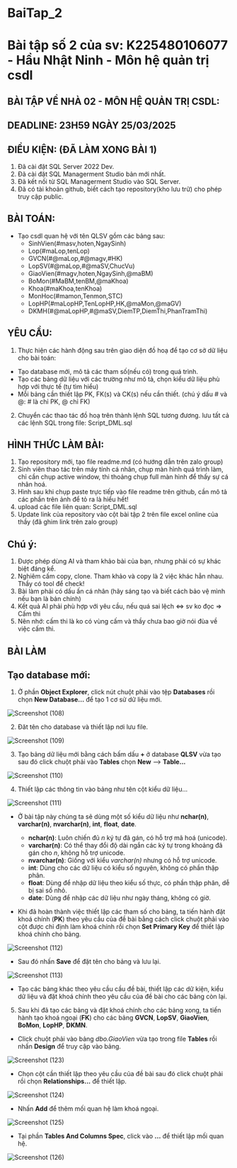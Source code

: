 # BaiTap_2
# Bài tập số 2 của sv: K225480106077 - Hầu Nhật Ninh - Môn hệ quản trị csdl
## BÀI TẬP VỀ NHÀ 02 - MÔN HỆ QUẢN TRỊ CSDL:

## DEADLINE: 23H59 NGÀY 25/03/2025

## ĐIỀU KIỆN: (ĐÃ LÀM XONG BÀI 1)
1. Đã cài đặt SQL Server 2022 Dev.
2. Đã cài đặt SQL Managerment Studio bản mới nhất.
3. Đã kết nối từ SQL Managerment Studio vào SQL Server.
4. Đã có tài khoản github, biết cách tạo repository(kho lưu trữ) cho phép truy cập public.

## BÀI TOÁN:
- Tạo csdl quan hệ với tên QLSV gồm các bảng sau:
  + SinhVien(#masv,hoten,NgaySinh)
  + Lop(#maLop,tenLop)
  + GVCN(#@maLop,#@magv,#HK)
  + LopSV(#@maLop,#@maSV,ChucVu)
  + GiaoVien(#magv,hoten,NgaySinh,@maBM)
  + BoMon(#MaBM,tenBM,@maKhoa)
  + Khoa(#maKhoa,tenKhoa)
  + MonHoc(#mamon,Tenmon,STC)
  + LopHP(#maLopHP,TenLopHP,HK,@maMon,@maGV)
  + DKMH(#@maLopHP,#@maSV,DiemTP,DiemThi,PhanTramThi)

## YÊU CẦU:
1. Thực hiện các hành động sau trên giao diện đồ hoạ để tạo cơ sở dữ liệu cho bài toán:
  + Tạo database mới, mô tả các tham số(nếu có) trong quá trình.
  + Tạo các bảng dữ liệu với các trường như mô tả, chọn kiểu dữ liệu phù hợp với thực tế (tự tìm hiểu)
  + Mỗi bảng cần thiết lập PK, FK(s) và CK(s) nếu cần thiết. (chú ý dấu # và @: # là chỉ PK, @ chỉ FK)
2. Chuyển các thao tác đồ hoạ trên thành lệnh SQL tương đương. lưu tất cả các lệnh SQL trong file: Script_DML.sql


## HÌNH THỨC LÀM BÀI:
1. Tạo repository mới, tạo file readme.md (có hướng dẫn trên zalo group)
2. Sinh viên thao tác trên máy tính cá nhân, chụp màn hình quá trình làm, chỉ cần chụp active window, thi thoảng chụp full màn hình để thấy sự cá nhân hoá.
3. Hình sau khi chụp paste trực tiếp vào file readme trên github, cần mô tả các phần trên ảnh để tỏ ra là hiểu hết!
4. upload các file liên quan: Script_DML.sql
5. Update link của repository vào cột bài tập 2 trên file excel online của thầy (đã ghim link trên zalo group)

## Chú ý:
1. Được phép dùng AI và tham khảo bài của bạn, nhưng phải có sự khác biệt đáng kể.
2. Nghiêm cấm copy, clone. Tham khảo và copy là 2 việc khác hẳn nhau. Thầy có tool để check!
3. Bài làm phải có dấu ấn cá nhân (hãy sáng tạo và biết cách bảo vệ mình nếu bạn là bản chính)
4. Kết quả AI phải phù hợp với yêu cầu, nếu quá sai lệch <=> sv ko đọc => Cấm thi
5. Nên nhớ: cấm thi là ko có vùng cấm và thầy chưa bao giờ nói đùa về việc cấm thi.

##                                    BÀI LÀM
## Tạo database mới:
 1. Ở phần __Object Explorer__, click nút chuột phải vào tệp __Databases__ rồi chọn __New Database...__ để tạo 1 cơ sử dữ liệu mới.

  ![Screenshot (108)](https://github.com/user-attachments/assets/7159230d-55b1-44fd-b437-025fc26f49a6)


 2. Đăt tên cho database và thiết lập nơi lưu file.

  ![Screenshot (109)](https://github.com/user-attachments/assets/176d5258-33ce-447c-9e11-3b85e20c28a1)
 
 3. Tạo bảng dữ liệu mới bằng cách bấm dấu __+__ ở database __QLSV__ vừa tạo sau đó click chuột phải vào __Tables__ chọn __New__ --> __Table...__

  ![Screenshot (110)](https://github.com/user-attachments/assets/542deeb9-5ca9-417a-9722-b084c1b240e0)

 4. Thiết lập các thông tin vào bảng như tên cột kiểu dữ liệu...
    
  ![Screenshot (111)](https://github.com/user-attachments/assets/f3e528e7-183c-48ac-8cfb-1de84b7662de)

   - Ở bài tập này chúng ta sẽ dùng một số kiểu dữ liệu như __nchar(n)__, __varchar(n)__, __nvarchar(n)__, __int__, __float__, __date__.
     - __nchar(n)__: Luôn chiến đủ *n* ký tự đã gán, có hỗ trợ mã hoá (unicode).
     - __varchar(n)__: Có thể thay đổi độ dài ngắn các ký tự trong khoảng đã gán cho *n*, không hỗ trợ unicode.
     - __nvarchar(n)__: Giống với kiểu *varchar(n)* nhưng có hỗ trợ unicode.
     - __int__: Dùng cho các dữ liệu có kiểu số nguyên, không có phần thập phân.
     - __float__: Dùng để nhập dữ liệu theo kiểu số thực, có phần thập phân, dễ bị sai số nhỏ.
     - __date__: Dùng để nhập các dữ liệu như ngày tháng, không có giờ.

   - Khi đã hoàn thành việc thiết lập các tham số cho bảng, ta tiến hành đặt khoá chính (__PK__) theo yêu cầu của đề bài bằng cách click chuột phải vào cột được chỉ định làm khoá chính rồi chọn __Set Primary Key__ để thiết lập khoá chính cho bảng.

  ![Screenshot (112)](https://github.com/user-attachments/assets/a7f17096-5c4a-4a6b-8d91-0be9c97d3960)

   - Sau đó nhấn __Save__ để đặt tên cho bảng và lưu lại.
     
  ![Screenshot (113)](https://github.com/user-attachments/assets/de0112d4-16c9-4b00-bcf3-0e9517a9d7a5)

   - Tạo các bảng khác theo yêu cầu cầu đề bài, thiết lập các dữ kiện, kiểu dữ liệu và đặt khoá chính theo yêu cầu của đề bài cho các bảng còn lại.

 5. Sau khi đã tạo các bảng và đặt khoá chính cho các bảng xong, ta tiến hành tạo khoá ngoại (__FK__) cho các bảng __GVCN__, __LopSV__, __GiaoVien__, __BoMon__, __LopHP__, __DKMN__. 

   - Click chuột phải vào bảng *dbo.GiaoVien* vừa tạo trong file __Tables__ rồi nhấn __Design__ để truy cập vào bảng.

  ![Screenshot (123)](https://github.com/user-attachments/assets/ebf95787-6e91-4dbe-970b-b6b61135c06b)

   - Chọn cột cần thiết lập theo yêu cầu của đề bài sau đó click chuột phải rồi chọn __Relationships...__ để thiết lập.

  ![Screenshot (124)](https://github.com/user-attachments/assets/f46b6372-4ef0-40b1-b24f-da2f6ad0660c)

   - Nhấn __Add__ để thêm mối quan hệ làm khoá ngoại.

  ![Screenshot (125)](https://github.com/user-attachments/assets/0f7237d9-14da-4e9a-8ace-aad8101b67b2)
   
   - Tại phần __Tables And Columns Spec__, click vào __...__ để thiết lập mối quan hệ.

  ![Screenshot (126)](https://github.com/user-attachments/assets/f28ac7e7-7d23-4411-bad8-24b2f5440686)
     
         
  
  




    
